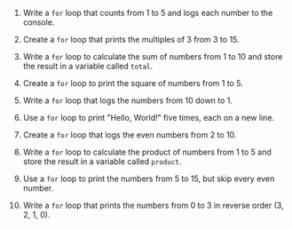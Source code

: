 
1. Write a `for` loop that counts from 1 to 5 and logs each number to the console.

2. Create a `for` loop that prints the multiples of 3 from 3 to 15.

3. Write a `for` loop to calculate the sum of numbers from 1 to 10 and store the result in a variable called `total`.

4. Create a `for` loop to print the square of numbers from 1 to 5.

5. Write a `for` loop that logs the numbers from 10 down to 1.

6. Use a `for` loop to print "Hello, World!" five times, each on a new line.

7. Create a `for` loop that logs the even numbers from 2 to 10.

8. Write a `for` loop to calculate the product of numbers from 1 to 5 and store the result in a variable called `product`.

9. Use a `for` loop to print the numbers from 5 to 15, but skip every even number.

10. Write a `for` loop that prints the numbers from 0 to 3 in reverse order (3, 2, 1, 0).
